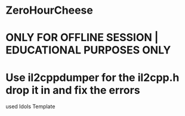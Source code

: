 # ZeroHourCheese
# ONLY FOR OFFLINE SESSION | EDUCATIONAL PURPOSES ONLY
# Use il2cppdumper for the il2cpp.h drop it in and fix the errors
used Idols Template
